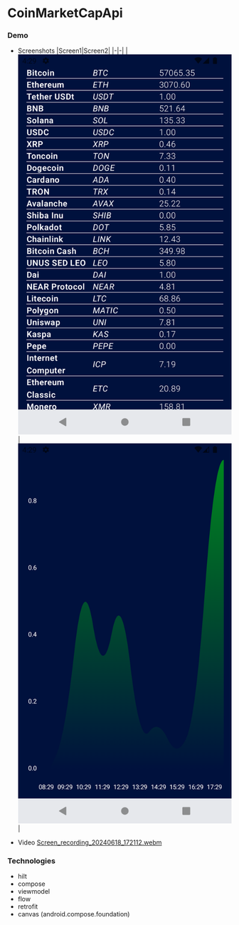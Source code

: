 # CoinMarketCapApi

### Demo
* Screenshots
|Screen1|Screen2|
|-|-|
|![screen1.png](screenshots%2Fscreen1.png)|![screen2.png](screenshots%2Fscreen2.png)| 

* Video
[Screen_recording_20240618_172112.webm](https://github.com/jess0507/CoinMarketCapApiApp/assets/5594453/55791626-85ef-4696-bbe5-d8167d301c11)

### Technologies
- hilt
- compose
- viewmodel
- flow
- retrofit
- canvas 
  (android.compose.foundation)
